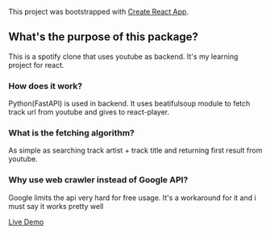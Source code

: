 This project was bootstrapped with [Create React App](https://github.com/facebook/create-react-app).

## What's the purpose of this package?

This is a spotify clone that uses youtube as backend. It's my learning project for react.

### How does it work?

Python(FastAPI) is used in backend. It uses beatifulsoup module to fetch track url from youtube and gives to react-player.

### What is the fetching algorithm?

As simple as searching track artist + track title and returning first result from youtube.

### Why use web crawler instead of Google API?

Google limits the api very hard for free usage. It's a workaround for it and i must say it works pretty well

[Live Demo](http://farukaydin.xyz/tubify)

